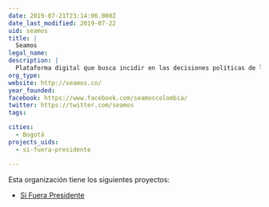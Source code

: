 ```yaml
---
date: 2019-07-21T23:14:06.000Z
date_last_modified: 2019-07-22
uid: seamos
title: |
  Seamos
legal_name: 
description: |
  Plataforma digital que busca incidir en las decisiones políticas de la ciudad de Bogotá.
org_type: 
website: http://seamos.co/
year_founded: 
facebook: https://www.facebook.com/seamoscolombia/
twitter: https://twitter.com/seamos
tags:

cities: 
  - Bogotá
projects_uids:
  - si-fuera-presidente

---
```


Esta organización tiene los siguientes proyectos:

- [Si Fuera Presidente](/proyectos/si-fuera-presidente)
